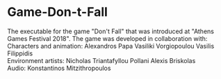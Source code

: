 # Game-Don-t-Fall
The executable for the game "Don't Fall" that was introduced at "Athens Games Festival 2018". The game was developed in collaboration with: 
Characters and animation: Alexandros Papa Vasiliki Vorgiopoulou Vasilis Filippidis  
Environment artists: Nicholas Triantafyllou Pollani Alexis Briskolas  
Audio: Konstantinos Mitzithropoulos
